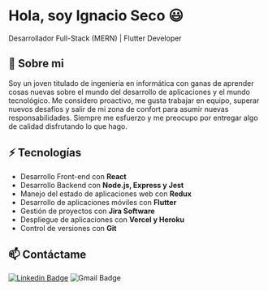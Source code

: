 # Hola, soy Ignacio Seco 😃
Desarrollador Full-Stack (MERN) | Flutter Developer

## 🧐 Sobre mi
Soy un joven titulado de ingeniería en informática con ganas de aprender cosas nuevas sobre el mundo del desarrollo de aplicaciones y el mundo tecnológico.
Me considero proactivo, me gusta trabajar en equipo, superar nuevos desafíos y salir de mi zona de confort para asumir nuevas responsabilidades. Siempre me esfuerzo y me preocupo por entregar algo de calidad disfrutando lo que hago.

## ⚡ Tecnologías
- Desarrollo Front-end con **React**
- Desarrollo Backend con **Node.js, Express y Jest**
- Manejo del estado de aplicaciones web con **Redux**  
- Desarrollo de aplicaciones móviles con **Flutter**  
- Gestión de proyectos con **Jira Software**  
- Despliegue de aplicaciones con **Vercel y Heroku**  
- Control de versiones con **Git**

## 📫 Contáctame
[![Linkedin Badge](https://img.shields.io/badge/-Ignacio_Seco-blue?style=flat-square&logo=Linkedin&logoColor=white&link=https://www.linkedin.com/in/ishagupta20//)](https://www.linkedin.com/in/ignacio-seco-aa3a73226/)
![Gmail Badge](https://img.shields.io/badge/-ignacioseco006@gmail.com-c14438?style=flat-square&logo=Gmail&logoColor=white&link=mailto:ignacioseco006@gmail.com)
